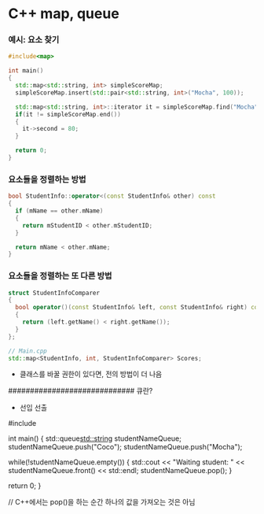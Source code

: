 # C++ map, queue



### 예시: 요소 찾기

```c++
#include<map>

int main()
{
  std::map<std::string, int> simpleScoreMap;
  simpleScoreMap.insert(std::pair<std::string, int>("Mocha", 100));

  std::map<std::string, int>::iterator it = simpleScoreMap.find("Mocha");
  if(it != simpleScoreMap.end())
  {
    it->second = 80;
  }

  return 0;
}
```



### 요소들을 정렬하는 방법

```c++
bool StudentInfo::operator<(const StudentInfo& other) const
{
  if (mName == other.mName)
  {
    return mStudentID < other.mStudentID;
  }

  return mName < other.mName;
}
```



### 요소들을 정렬하는 또 다른 방법

```c++
struct StudentInfoComparer
{
  bool operator()(const StudentInfo& left, const StudentInfo& right) const
  {
    return (left.getName() < right.getName());
  }
};

// Main.cpp
std::map<StudentInfo, int, StudentInfoComparer> Scores;
```





- 클래스를 바꿀 권한이 있다면, 전의 방법이 더 나음

#############################
큐란? 

- 선입 선출

#include<queue>

int main()
{
  std::queue<std::string> studentNameQueue;
  studentNameQueue.push("Coco");
  studentNameQueue.push("Mocha");

  while(!studentNameQueue.empty())
  {
    std::cout << "Waiting student: " << studentNameQueue.front() << std::endl;
    studentNameQueue.pop();
  }

  return 0;
}

// C++에서는 pop()을 하는 순간 하나의 값을 가져오는 것은 아님